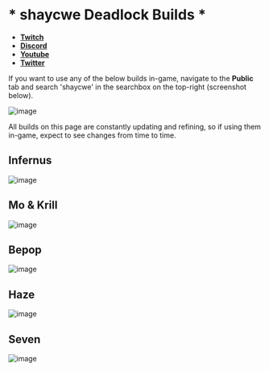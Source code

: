 # * shaycwe Deadlock Builds *

* [**Twitch**](https://twitch.tv/shaycwe)
* [**Discord**](https://discord.gg/9neGGz8pgs)
* [**Youtube**](https://www.youtube.com/@shaycwe)
* [**Twitter**](https://x.com/shaycwe)

If you want to use any of the below builds in-game, navigate to the **Public** tab and search 'shaycwe' in the searchbox on the top-right (screenshot below).

![image](https://github.com/user-attachments/assets/ddee5de7-894e-4832-8f5d-fb560cbe4703)

All builds on this page are constantly updating and refining, so if using them in-game, expect to see changes from time to time.

## Infernus

![image](https://github.com/user-attachments/assets/1ecd7fe1-a2cf-4c13-9a28-cb293ff56d78)

## Mo & Krill

![image](https://github.com/user-attachments/assets/58ce12ef-773b-4d12-84b8-ae2fa3c0f368)

## Bepop

![image](https://github.com/user-attachments/assets/d1db6f21-c04d-4c82-9faf-52a3cff08e14)

## Haze

![image](https://github.com/user-attachments/assets/36459dcc-dae8-494b-b1e3-9b31c30231dd)

## Seven

![image](https://github.com/user-attachments/assets/665d2e04-f98f-4b3c-a5c5-899170fe9704)






